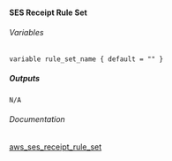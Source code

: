 #### SES Receipt Rule Set


###### Variables
```
variable rule_set_name { default = "" }
```

##### Outputs
```
N/A
```

###### Documentation
[aws_ses_receipt_rule_set](https://www.terraform.io/docs/providers/aws/r/ses_receipt_rule_set.html)
